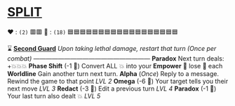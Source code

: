 # [**__SPLIT__**](<https://youtu.be/tLnea_nab4Y?si=847opF8HCkON49Nf>)
:heart: : `(2)`   :red_square::red_square:
:large_blue_diamond: : `(18)` :blue_square::blue_square::blue_square::blue_square::blue_square::blue_square::blue_square::blue_square::blue_square::blue_square::blue_square::blue_square::blue_square::blue_square::blue_square::blue_square::blue_square::blue_square: 

:hourglass: [**Second Guard**](https://cdn.discordapp.com/attachments/1056365502101979146/1168685658697642086/split.jpg?ex=6552aa56&is=65403556&hm=b10ee033f0868523d5cabd3d397b2aad817dbb7ce0f23c494989256697fd74b0&) 
*Upon taking lethal damage, restart that turn (Once per combat)*
———————————————————
**Paradox** Next turn deals: +:boom::boom::boom:
**Phase Shift** (-1 :large_blue_diamond:) Convert ALL :boom: into your __Empower__ :twisted_rightwards_arrows: lose :large_blue_diamond: each
**Worldline** Gain another turn next turn.
**Alpha** (*Once*) Reply to a message. Rewind the game to that point *LVL 2*
**Omega** (-6 :large_blue_diamond:) Your target tells you their next move *LVL 3*
**Redact** (-3 :large_blue_diamond:) Edit a previous turn *LVL 4*
**Paradox** (-1 :large_blue_diamond:) Your last turn also dealt :boom: *LVL 5*